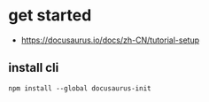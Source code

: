 # get started
- https://docusaurus.io/docs/zh-CN/tutorial-setup


## install cli
```shell
npm install --global docusaurus-init
```
